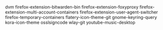 dvm
firefox-extension-bitwarden-bin
firefox-extension-foxyproxy
firefox-extension-multi-account-containers
firefox-extension-user-agent-switcher
firefox-temporary-containers
flatery-icon-theme-git
gnome-keyring-query
kora-icon-theme
osslsigncode
wlay-git
youtube-music-desktop
